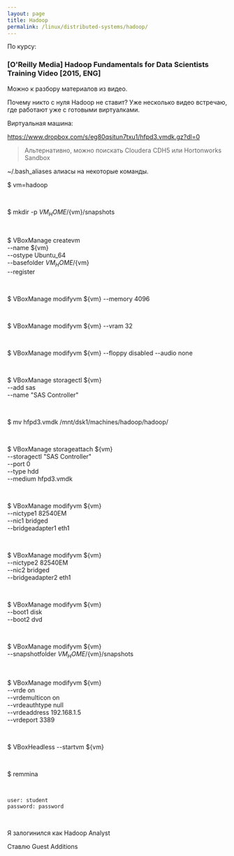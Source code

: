 ```yaml
---
layout: page
title: Hadoop
permalink: /linux/distributed-systems/hadoop/
---
```


По курсу:

### [O'Reilly Media] Hadoop Fundamentals for Data Scientists Training Video [2015, ENG]

Можно к разбору материалов из видео.

Почему никто с нуля Hadoop не ставит?
Уже несколько видео встречаю, где работают уже с готовыми виртуалками.

Виртуальная машина:

https://www.dropbox.com/s/eg80qsitun7txu1/hfpd3.vmdk.gz?dl=0




> Альтернативно, можно поискать Cloudera CDH5 или Hortonworks Sandbox


~/.bash_aliases алиасы на некоторые команды.



$ vm=hadoop

<br/>

$ mkdir -p ${VM_HOME}/${vm}/snapshots

<br/>

$ VBoxManage createvm \
--name ${vm} \
--ostype Ubuntu_64 \
--basefolder ${VM_HOME}/${vm} \
--register

<br/>

$ VBoxManage modifyvm ${vm} --memory 4096

<br/>

$ VBoxManage modifyvm ${vm} --vram 32

<br/>

$ VBoxManage modifyvm ${vm} --floppy disabled --audio none

<br/>

$ VBoxManage storagectl ${vm} \
--add sas \
--name "SAS Controller"

<br/>

$ mv hfpd3.vmdk /mnt/dsk1/machines/hadoop/hadoop/

<br/>

$ VBoxManage storageattach ${vm} \
--storagectl "SAS Controller" \
--port 0 \
--type hdd \
--medium hfpd3.vmdk

<br/>

$ VBoxManage modifyvm ${vm} \
--nictype1 82540EM \
--nic1 bridged \
--bridgeadapter1 eth1

<br/>

$ VBoxManage modifyvm ${vm} \
--nictype2 82540EM \
--nic2 bridged \
--bridgeadapter2 eth1

<br/>

$ VBoxManage modifyvm ${vm} \
--boot1 disk \
--boot2 dvd

<br/>

$ VBoxManage modifyvm ${vm} \
--snapshotfolder ${VM_HOME}/${vm}/snapshots

<br/>

$ VBoxManage modifyvm ${vm} \
--vrde on \
--vrdemulticon on \
--vrdeauthtype null \
--vrdeaddress 192.168.1.5 \
--vrdeport 3389

<br/>

$ VBoxHeadless --startvm ${vm}

<br/>

$ remmina

<br/>

    user: student  
    password: password

<br/>

Я залогинился как Hadoop Analyst

Ставлю Guest Additions
